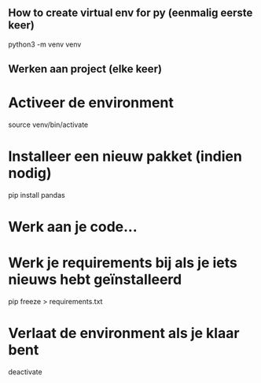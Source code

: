 ## How to create virtual env for py (eenmalig eerste keer)
python3 -m venv venv

## Werken aan project (elke keer)
# Activeer de environment
source venv/bin/activate

# Installeer een nieuw pakket (indien nodig)
pip install pandas

# Werk aan je code...

# Werk je requirements bij als je iets nieuws hebt geïnstalleerd
pip freeze > requirements.txt

# Verlaat de environment als je klaar bent
deactivate